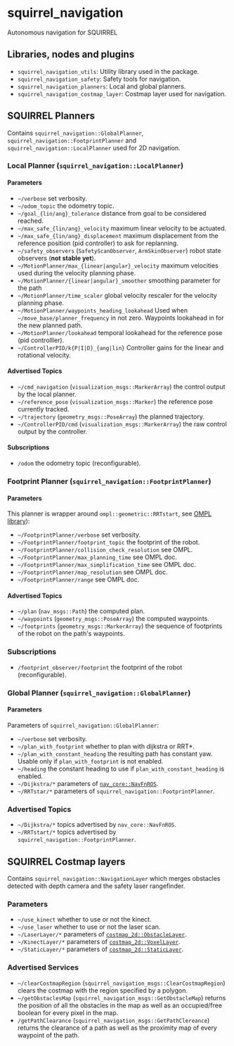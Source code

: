 squirrel_navigation
===================

Autonomous navigation for SQUIRREL

## Libraries, nodes and plugins

- `squirrel_navigation_utils`: Utility library used in the package.
- `squirrel_navigation_safety`: Safety tools for navigation.
- `squirrel_navigation_planners`: Local and global planners.
- `squirrel_navigation_costmap_layer`: Costmap layer used for
  navigation.

## SQUIRREL Planners

Contains `squirrel_navigation::GlobalPlanner`,
`squirrel_navigation::FootprintPlanner` and
`squirrel_navigation::LocalPlanner` used for 2D navigation.

### Local Planner (`squirrel_navigation::LocalPlanner`)

#### Parameters
- `~/verbose` set verbosity.
- `~/odom_topic` the odometry topic.
- `~/goal_{lin/ang}_tolerance` distance from goal to be considered
  reached.
- `~/max_safe_{lin/ang}_velocity` maximum linear velocity to be actuated.
- `~/max_safe_{lin/ang}_displacement` maximum displacement from the
  reference position (pid controller) to ask for replanning.
- `~/safety_observers` (`SafetyScanObserver`, `ArmSkinObserver`) robot
  state observers (**not stable yet**).
- `~/MotionPlanner/max_{linear|angular}_velocity` maximum velocities used
  during the velocity planning phase.
- `~/MotionPlanner/{linear|angular}_smoother` smoothing parameter for the path
- `~/MotionPlanner/time_scaler` global velocity rescaler for the
  velocity planning phase.
- `~/MotionPlanner/waypoints_heading_lookahead` Used when
  `~/move_base/planner_frequency` in not zero. Waypoints lookahead in
  for the new planned path.
- `~/MotionPlanner/lookahead` temporal lookahead for the reference
  pose (pid controlller).
- `~/ControllerPID/k{P|I|D}_{ang|lin}` Controller gains for the linear
  and rotational velocity.

#### Advertised Topics
- `~/cmd_navigation` (`visualization_msgs::MarkerArray`) the control
  output by the local planner.
- `~/reference_pose` (`visualization_msgs::Marker`) the reference pose
  currently tracked.
- `~/trajectory` (`geometry_msgs::PoseArray`) the planned trajectory.
- `~/ControllerPID/cmd` (`visualization_msgs::MarkerArray`) the raw
  control output by the controller.

#### Subscriptions
- `/odom` the odometry topic (reconfigurable).

### Footprint Planner (`squirrel_navigation::FootprintPlanner`)

#### Parameters 

This planner is wrapper around `ompl::geometric::RRTstart`, see
[OMPL library](http://ompl.kavrakilab.org/)):
- `~/FootprintPlanner/verbose` set verbosity.
- `~/FootprintPlanner/footprint_topic` the footprint of the robot.
- `~/FootprintPlanner/collision_check_resolution`  see OMPL.
- `~/FootprintPlanner/max_planning_time` see OMPL doc.
- `~/FootprintPlanner/max_simplification_time` see OMPL doc.
- `~/FootprintPlanner/map_resolution` see OMPL doc.
- `~/FootprintPlanner/range` see OMPL doc.

#### Advertised Topics
- `~/plan` (`nav_msgs::Path`) the computed plan.
- `~/waypoints` (`geometry_msgs::PoseArray`) the computed waypoints.
- `~/footprints` (`geometry_msgs::MarkerArray`) the sequence of
  footprints of the robot on the path's waypoints.

### Subscriptions
- `/footprint_observer/footprint` the footprint of the robot
  (reconfigurable).

### Global Planner (`squirrel_navigation::GlobalPlanner`)

#### Parameters 

Parameters of `squirrel_navigation::GlobalPlanner`:
- `~/verbose` set verbosity.
- `~/plan_with_footprint` whether to plan with dijkstra or RRT*.
- `~/plan_with_constant_heading` the resulting path has constant
  yaw. Usable only if `plan_with_footprint` is not enabled.
- `~/heading` the constant heading to use if
  `plan_with_constant_heading` is enabled.
- `~/Dijkstra/*` parameters of [`nav_core::NavFnROS`](http://wiki.ros.org/navfn).
- `~/RRTstar/*` parameters of `squirrel_navigation::FootprintPlanner`.
  
### Advertised Topics  
- `~/Dijkstra/*` topics advertised by `nav_core::NavFnROS`.
- `~/RRTstart/*` topics advertised by `squirrel_navigation::FootprintPlanner`.
  
## SQUIRREL Costmap layers

Contains `squirrel_navigation::NavigationLayer` which merges obstacles
detected with depth camera and the safety laser rangefinder.

### Parameters
- `~/use_kinect` whether to use or not the kinect.
- `~/use_laser` whether to use or not the laser scan.
- `~/LaserLayer/*` parameters of [`costmap_2d::ObstacleLayer`](http://docs.ros.org/jade/api/costmap_2d/html/classcostmap__2d_1_1ObstacleLayer.html).
- `~/KinectLayer/*` parameters of [`costmap_2d::VoxelLayer`](http://docs.ros.org/jade/api/costmap_2d/html/classcostmap__2d_1_1VoxelLayer.html).
- `~/StaticLayer/*` parameters of [`costmap_2d::StaticLayer`](http://docs.ros.org/jade/api/costmap_2d/html/classcostmap__2d_1_1StaticLayer.html).

### Advertised Services
- `~/clearCostmapRegion`
  (`squirrel_navigation_msgs::ClearCostmapRegion`) clears the costmap
  with the region specified by a polygon.
- `~/getObstaclesMap` (`squirrel_navigation_msgs::GetObstacleMap`)
  returns the position of all the obstacles in the map as well as an
  occupied/free boolean for every pixel in the map.
- `/getPathClearance` (`squirrel_navigation_msgs::GetPathClereance`)
  returns the clearance of a path as well as the proximity map of
  every waypoint of the path.
 
